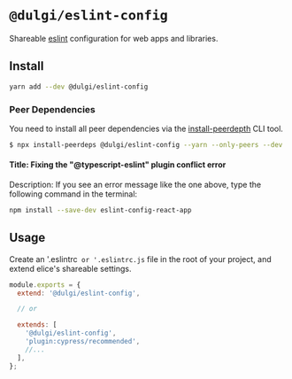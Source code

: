 # `@dulgi/eslint-config`
Shareable [eslint](https://eslint.org/docs/latest/) configuration for web apps and libraries.

## Install

```bash
yarn add --dev @dulgi/eslint-config
```

### Peer Dependencies

You need to install all peer dependencies via the [install-peerdepth](https://github.com/nathanhleung/install-peerdeps) CLI tool.

```bash
$ npx install-peerdeps @dulgi/eslint-config --yarn --only-peers --dev
```

#### Title: Fixing the "@typescript-eslint" plugin conflict error
Description: If you see an error message like the one above, type the following command in the terminal:

```bash
npm install --save-dev eslint-config-react-app
```

## Usage

Create an '.eslintrc` or '.eslintrc.js` file in the root of your project, and extend elice's shareable settings.

```js
module.exports = {
  extend: '@dulgi/eslint-config',

  // or

  extends: [
    '@dulgi/eslint-config',
    'plugin:cypress/recommended',
    //...
  ],
};
```
